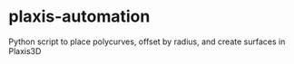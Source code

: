# plaxis-automation
Python script to place polycurves, offset by radius, and create surfaces in Plaxis3D
